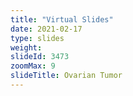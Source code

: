 ```yaml
---
title: "Virtual Slides"
date: 2021-02-17
type: slides
weight:
slideId: 3473
zoomMax: 9
slideTitle: Ovarian Tumor
---
```

